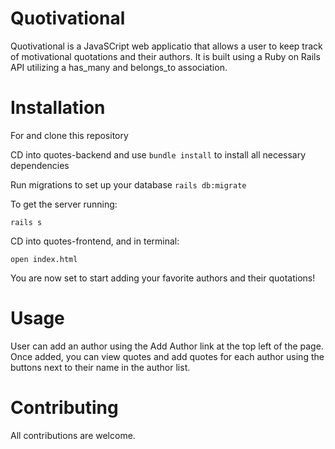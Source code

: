 # Quotivational

Quotivational is a JavaSCript web applicatio that allows a user to keep track of motivational quotations and their authors. It is built using a Ruby on Rails API utilizing a has_many and belongs_to association.

# Installation

For and clone this repository

CD into quotes-backend
and use `bundle install` to install all necessary dependencies

Run migrations to set up your database
`rails db:migrate`

To get the server running:

`rails s`

CD into quotes-frontend, and in terminal:

`open index.html`

You are now set to start adding your favorite authors and their quotations!

# Usage
User can add an author using the Add Author link at the top left of the page. Once added, you can view quotes and add quotes for each author using the buttons next to their name in the author list.

# Contributing

All contributions are welcome. 

